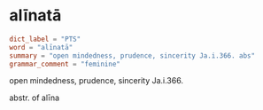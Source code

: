 # alīnatā

``` toml
dict_label = "PTS"
word = "alīnatā"
summary = "open mindedness, prudence, sincerity Ja.i.366. abs"
grammar_comment = "feminine"
```

open mindedness, prudence, sincerity Ja.i.366.

abstr. of alīna

